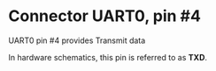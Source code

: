 # Connector UART0, pin #4

UART0 pin #4 provides Transmit data

In hardware schematics, this pin is referred to as **TXD**.
